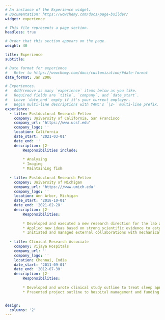 ```yaml
---
# An instance of the Experience widget.
# Documentation: https://wowchemy.com/docs/page-builder/
widget: experience

# This file represents a page section.
headless: true

# Order that this section appears on the page.
weight: 40

title: Experience
subtitle:

# Date format for experience
#   Refer to https://wowchemy.com/docs/customization/#date-format
date_format: Jan 2006

# Experiences.
#   Add/remove as many `experience` items below as you like.
#   Required fields are `title`, `company`, and `date_start`.
#   Leave `date_end` empty if it's your current employer.
#   Begin multi-line descriptions with YAML's `|2-` multi-line prefix.
experience:
  - title: Postdoctoral Research Fellow
    company: University of California, San Francisco
    company_url: 'https://www.ucsf.edu'
    company_logo: ''
    location: California
    date_start: '2021-03-01'
    date_end: ''
    description: |2-
        Responsibilities include:
        
        * Analysing
        * Imaging
        * Maintaining fish
        
  - title: Postdoctoral Research Fellow
    company: University of Michigan
    company_url: 'https:///www.umich.edu'
    company_logo: ''
    location: Ann Arbor, Michigan
    date_start: '2018-10-01'
    date_end: '2021-02-28'
    description: |2-
        Responsibilities:
        
        * Developed and executed a new research direction for the lab and set up an in vitro cell-based model to study traumatic brain injury using hiPSCs
        * Applied new ideas based on strong scientific evidence to establish a strategy and analyze mitochondrial dysfunction and calcium dynamics in this system
        * Initiated and managed external collaborations with mechanical engineers, scientists and clinicians to develop a novel device that delivers compressive forces
       
  - title: Clinical Research Associate
    company: Vijaya Hospitals
    company_url: ''
    company_logo: ''
    location: Chennai, India
    date_start: '2011-09-01'
    date_end: '2012-07-30'
    description: |2-
        Responsibilities:
        
        * Developed and wrote clinical study outline to treat sleep apnea in stroke patients as a clinical intervention
        * Presented project outline to hospital management and funding board


design:
  columns: '2'
---
```

